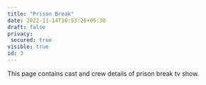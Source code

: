 ```yaml
---
title: "Prison Break"
date: 2022-11-14T10:53:26+05:30
draft: false
privacy:
 secured: true
visible: true
id: 3
---
```



This page contains cast and crew details of prison break tv show.